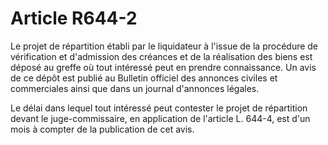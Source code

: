 # Article R644-2

Le projet de répartition établi par le liquidateur à l'issue de la procédure de vérification et d'admission des créances et de la réalisation des biens est déposé au greffe où tout intéressé peut en prendre connaissance. Un avis de ce dépôt est publié au Bulletin officiel des annonces civiles et commerciales ainsi que dans un journal d'annonces légales.

Le délai dans lequel tout intéressé peut contester le projet de répartition devant le juge-commissaire, en application de l'article L. 644-4, est d'un mois à compter de la publication de cet avis.
